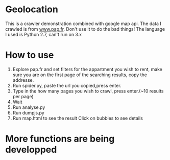 # Geolocation
This is a crawler demonstration combined with google map api. The data I crawled is from www.pap.fr. Don't use it to do the bad things!
The language I used is Python 2.7, can't run on 3.x

# How to use
1. Explore pap.fr and set filters for the appartment you wish to rent, make sure you are on the first page of the searching results, copy the addresse.
2. Run spider.py, paste the url you copied,press enter.
3. Type in the how many pages you wish to crawl, press enter.(~10 results per page)
4. Wait
5. Run analyse.py
6. Run dumpjs.py
7. Run map.html to see the result
  Click on bubbles to see details
  
 # More functions are being developped
